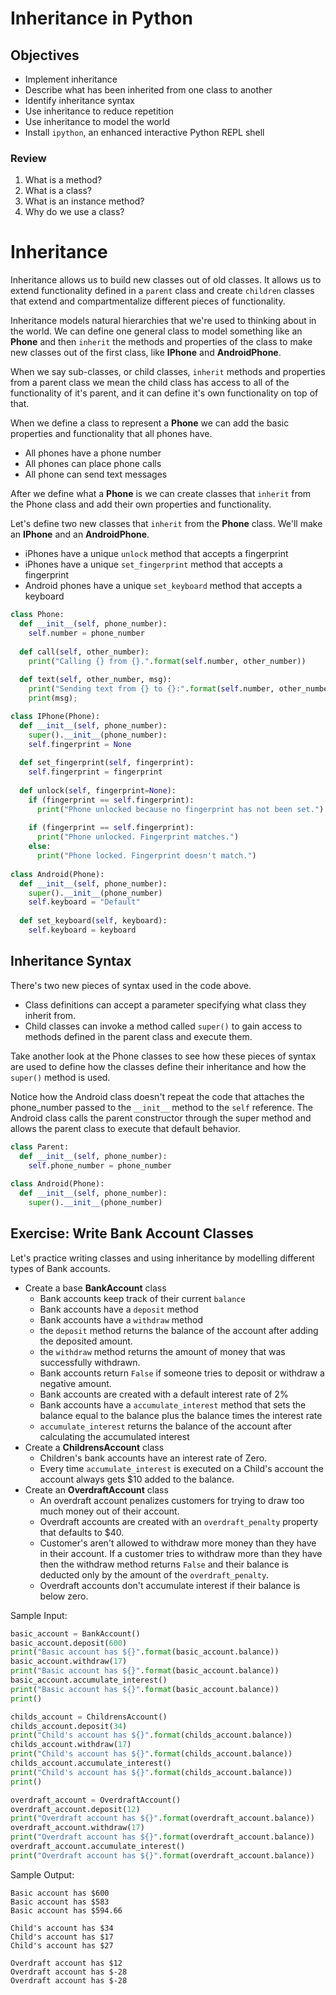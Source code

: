 # Inheritance in Python

## Objectives
* Implement inheritance
* Describe what has been inherited from one class to another
* Identify inheritance syntax
* Use inheritance to reduce repetition
* Use inheritance to model the world
* Install `ipython`, an enhanced interactive Python REPL shell

### Review
1. What is a method?
2. What is a class?
3. What is an instance method?
4. Why do we use a class?

# Inheritance
Inheritance allows us to build new classes out of old classes.
It allows us to extend functionality defined in a `parent`
class and create `children` classes that extend and
compartmentalize different pieces of functionality.

Inheritance models natural hierarchies that we're used to
thinking about in the world. We can define one general class
to model something like an **Phone** and then `inherit` the
methods and properties of the class to make new classes out of
the first class, like **IPhone** and **AndroidPhone**.

When we say sub-classes, or child classes, `inherit` methods
and properties from a parent class we mean the child class
has access to all of the functionality of it's parent, and
it can define it's own functionality on top of that.

When we define a class to represent a **Phone** we can add
the basic properties and functionality that all phones
have.

* All phones have a phone number
* All phones can place phone calls
* All phone can send text messages

After we define what a **Phone** is we can create classes
that `inherit` from the Phone class and add their own
properties and functionality.

Let's define two new classes that `inherit` from the **Phone** class.
We'll make an **IPhone** and an **AndroidPhone**.

* iPhones have a unique `unlock` method that accepts a fingerprint
* iPhones have a unique `set_fingerprint` method that accepts a fingerprint
* Android phones have a unique `set_keyboard` method that accepts a keyboard

```python
class Phone:
  def __init__(self, phone_number):
    self.number = phone_number
    
  def call(self, other_number):
    print("Calling {} from {}.".format(self.number, other_number))
    
  def text(self, other_number, msg):
    print("Sending text from {} to {}:".format(self.number, other_number))
    print(msg);
```
    
```python
class IPhone(Phone):
  def __init__(self, phone_number):
    super().__init__(phone_number):
    self.fingerprint = None
    
  def set_fingerprint(self, fingerprint):
    self.fingerprint = fingerprint
    
  def unlock(self, fingerprint=None):
    if (fingerprint == self.fingerprint):
      print("Phone unlocked because no fingerprint has not been set.")
      
    if (fingerprint == self.fingerprint):
      print("Phone unlocked. Fingerprint matches.")
    else:
      print("Phone locked. Fingerprint doesn't match.")
  
class Android(Phone):
  def __init__(self, phone_number):
    super().__init__(phone_number)
    self.keyboard = "Default"
    
  def set_keyboard(self, keyboard):
    self.keyboard = keyboard
```

## Inheritance Syntax
There's two new pieces of syntax used in the code above.

* Class definitions can accept a parameter specifying what class they inherit
  from.
* Child classes can invoke a method called `super()` to gain access to
  methods defined in the parent class and execute them.
  
Take another look at the Phone classes to see how these pieces of syntax
are used to define how the classes define their inheritance and how the
`super()` method is used.

Notice how the Android class doesn't repeat the code that attaches the
phone_number passed to the `__init__` method to the `self` reference. The
Android class calls the parent constructor through the super method and
allows the parent class to execute that default behavior.
  
```python
class Parent:
  def __init__(self, phone_number):
    self.phone_number = phone_number
    
class Android(Phone):
  def __init__(self, phone_number):
    super().__init__(phone_number)
```

## Exercise: Write Bank Account Classes
Let's practice writing classes and using inheritance by modelling different types
of Bank accounts.

* Create a base **BankAccount** class
  * Bank accounts keep track of their current `balance`
  * Bank accounts have a `deposit` method
  * Bank accounts have a `withdraw` method
  * the `deposit` method returns the balance of the account after adding
    the deposited amount.
  * the `withdraw` method returns the amount of money that was successfully
    withdrawn.
  * Bank accounts return `False` if someone tries to deposit or withdraw
    a negative amount.
  * Bank accounts are created with a default interest rate of 2%
  * Bank accounts have a `accumulate_interest` method that sets the balance
    equal to the balance plus the balance times the interest rate
  * `accumulate_interest` returns the balance of the account after calculating
    the accumulated interest
* Create a **ChildrensAccount** class
  * Children's bank accounts have an interest rate of Zero.
  * Every time `accumulate_interest` is executed on a Child's account the
    account  always gets $10 added to the balance.
* Create an **OverdraftAccount** class
  * An overdraft account penalizes customers for trying to draw too much
    money out of their account.
  * Overdraft accounts are created with an `overdraft_penalty` property
    that defaults to $40.
  * Customer's aren't allowed to withdraw more money than they have in their
    account. If a customer tries to withdraw more than they have then the
    withdraw method returns `False` and their balance is deducted only by
    the amount of the `overdraft_penalty`.
  * Overdraft accounts don't accumulate interest if their balance is below zero.
    
Sample Input:
```python
basic_account = BankAccount()
basic_account.deposit(600)
print("Basic account has ${}".format(basic_account.balance))
basic_account.withdraw(17)
print("Basic account has ${}".format(basic_account.balance))
basic_account.accumulate_interest()
print("Basic account has ${}".format(basic_account.balance))
print()

childs_account = ChildrensAccount()
childs_account.deposit(34)
print("Child's account has ${}".format(childs_account.balance))
childs_account.withdraw(17)
print("Child's account has ${}".format(childs_account.balance))
childs_account.accumulate_interest()
print("Child's account has ${}".format(childs_account.balance))
print()

overdraft_account = OverdraftAccount()
overdraft_account.deposit(12)
print("Overdraft account has ${}".format(overdraft_account.balance))
overdraft_account.withdraw(17)
print("Overdraft account has ${}".format(overdraft_account.balance))
overdraft_account.accumulate_interest()
print("Overdraft account has ${}".format(overdraft_account.balance))
```

Sample Output:
```
Basic account has $600
Basic account has $583
Basic account has $594.66

Child's account has $34
Child's account has $17
Child's account has $27

Overdraft account has $12
Overdraft account has $-28
Overdraft account has $-28
```

